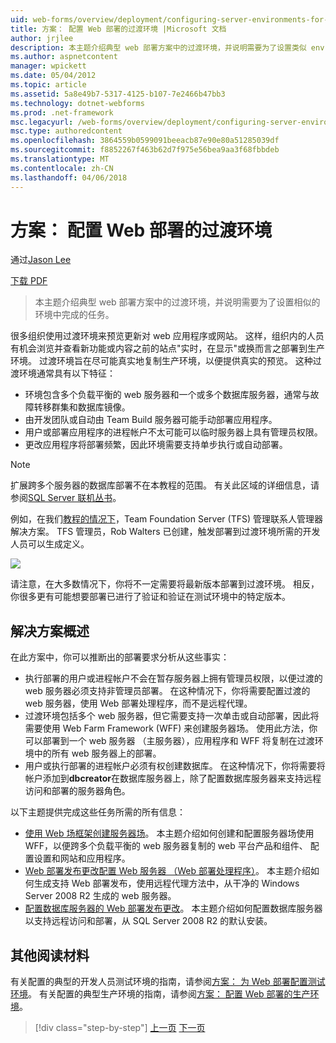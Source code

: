 ```yaml
---
uid: web-forms/overview/deployment/configuring-server-environments-for-web-deployment/scenario-configuring-a-staging-environment-for-web-deployment
title: 方案： 配置 Web 部署的过渡环境 |Microsoft 文档
author: jrjlee
description: 本主题介绍典型 web 部署方案中的过渡环境，并说明需要为了设置类似 env 完成的任务...
ms.author: aspnetcontent
manager: wpickett
ms.date: 05/04/2012
ms.topic: article
ms.assetid: 5a8e49b7-5317-4125-b107-7e2466b47bb3
ms.technology: dotnet-webforms
ms.prod: .net-framework
msc.legacyurl: /web-forms/overview/deployment/configuring-server-environments-for-web-deployment/scenario-configuring-a-staging-environment-for-web-deployment
msc.type: authoredcontent
ms.openlocfilehash: 3864559b0599091beeacb87e90e80a51285039df
ms.sourcegitcommit: f8852267f463b62d7f975e56bea9aa3f68fbbdeb
ms.translationtype: MT
ms.contentlocale: zh-CN
ms.lasthandoff: 04/06/2018
---
```

<a name="scenario-configuring-a-staging-environment-for-web-deployment"></a>方案： 配置 Web 部署的过渡环境
====================
通过[Jason Lee](https://github.com/jrjlee)

[下载 PDF](https://msdnshared.blob.core.windows.net/media/MSDNBlogsFS/prod.evol.blogs.msdn.com/CommunityServer.Blogs.Components.WeblogFiles/00/00/00/63/56/8130.DeployingWebAppsInEnterpriseScenarios.pdf)

> 本主题介绍典型 web 部署方案中的过渡环境，并说明需要为了设置相似的环境中完成的任务。


很多组织使用过渡环境来预览更新对 web 应用程序或网站。 这样，组织内的人员有机会浏览并查看新功能或内容之前的站点"实时，在显示"或换而言之部署到生产环境。 过渡环境旨在尽可能真实地复制生产环境，以便提供真实的预览。 这种过渡环境通常具有以下特征：

- 环境包含多个负载平衡的 web 服务器和一个或多个数据库服务器，通常与故障转移群集和数据库镜像。
- 由开发团队或自动由 Team Build 服务器可能手动部署应用程序。
- 用户或部署应用程序的进程帐户不太可能可以临时服务器上具有管理员权限。
- 更改应用程序将部署频繁，因此环境需要支持单步执行或自动部署。

> [!NOTE]
> 扩展跨多个服务器的数据库部署不在本教程的范围。 有关此区域的详细信息，请参阅[SQL Server 联机丛书](https://technet.microsoft.com/library/ms130214.aspx)。


例如，在我们[教程的情况下](../deploying-web-applications-in-enterprise-scenarios/enterprise-web-deployment-scenario-overview.md)，Team Foundation Server (TFS) 管理联系人管理器解决方案。 TFS 管理员，Rob Walters 已创建，触发部署到过渡环境所需的开发人员可以生成定义。

![](scenario-configuring-a-staging-environment-for-web-deployment/_static/image1.png)

请注意，在大多数情况下，你将不一定需要将最新版本部署到过渡环境。 相反，你很多更有可能想要部署已进行了验证和验证在测试环境中的特定版本。

## <a name="solution-overview"></a>解决方案概述

在此方案中，你可以推断出的部署要求分析从这些事实：

- 执行部署的用户或进程帐户不会在暂存服务器上拥有管理员权限，以便过渡的 web 服务器必须支持非管理员部署。 在这种情况下，你将需要配置过渡的 web 服务器，使用 Web 部署处理程序，而不是远程代理。
- 过渡环境包括多个 web 服务器，但它需要支持一次单击或自动部署，因此将需要使用 Web Farm Framework (WFF) 来创建服务器场。 使用此方法，你可以部署到一个 web 服务器 （主服务器），应用程序和 WFF 将复制在过渡环境中的所有 web 服务器上的部署。
- 用户或执行部署的进程帐户必须有权创建数据库。 在这种情况下，你将需要将帐户添加到**dbcreator**在数据库服务器上，除了配置数据库服务器来支持远程访问和部署的服务器角色。

以下主题提供完成这些任务所需的所有信息：

- [使用 Web 场框架创建服务器场](creating-a-server-farm-with-the-web-farm-framework.md)。 本主题介绍如何创建和配置服务器场使用 WFF，以便跨多个负载平衡的 web 服务器复制的 web 平台产品和组件、 配置设置和网站和应用程序。
- [Web 部署发布更改配置 Web 服务器 （Web 部署处理程序）](configuring-a-web-server-for-web-deploy-publishing-web-deploy-handler.md)。 本主题介绍如何生成支持 Web 部署发布，使用远程代理方法中，从干净的 Windows Server 2008 R2 生成的 web 服务器。
- [配置数据库服务器的 Web 部署发布更改](configuring-a-database-server-for-web-deploy-publishing.md)。 本主题介绍如何配置数据库服务器以支持远程访问和部署，从 SQL Server 2008 R2 的默认安装。

## <a name="further-reading"></a>其他阅读材料

有关配置的典型的开发人员测试环境的指南，请参阅[方案： 为 Web 部署配置测试环境](scenario-configuring-a-test-environment-for-web-deployment.md)。 有关配置的典型生产环境的指南，请参阅[方案： 配置 Web 部署的生产环境](scenario-configuring-a-production-environment-for-web-deployment.md)。

> [!div class="step-by-step"]
> [上一页](scenario-configuring-a-test-environment-for-web-deployment.md)
> [下一页](scenario-configuring-a-production-environment-for-web-deployment.md)

